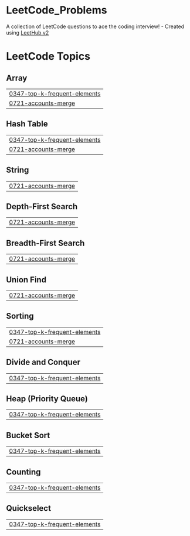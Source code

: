 # LeetCode_Problems
A collection of LeetCode questions to ace the coding interview! - Created using [LeetHub v2](https://github.com/arunbhardwaj/LeetHub-2.0)

<!---LeetCode Topics Start-->
# LeetCode Topics
## Array
|  |
| ------- |
| [0347-top-k-frequent-elements](https://github.com/kkr-97/problem-1/tree/master/0347-top-k-frequent-elements) |
| [0721-accounts-merge](https://github.com/kkr-97/problem-1/tree/master/0721-accounts-merge) |
## Hash Table
|  |
| ------- |
| [0347-top-k-frequent-elements](https://github.com/kkr-97/problem-1/tree/master/0347-top-k-frequent-elements) |
| [0721-accounts-merge](https://github.com/kkr-97/problem-1/tree/master/0721-accounts-merge) |
## String
|  |
| ------- |
| [0721-accounts-merge](https://github.com/kkr-97/problem-1/tree/master/0721-accounts-merge) |
## Depth-First Search
|  |
| ------- |
| [0721-accounts-merge](https://github.com/kkr-97/problem-1/tree/master/0721-accounts-merge) |
## Breadth-First Search
|  |
| ------- |
| [0721-accounts-merge](https://github.com/kkr-97/problem-1/tree/master/0721-accounts-merge) |
## Union Find
|  |
| ------- |
| [0721-accounts-merge](https://github.com/kkr-97/problem-1/tree/master/0721-accounts-merge) |
## Sorting
|  |
| ------- |
| [0347-top-k-frequent-elements](https://github.com/kkr-97/problem-1/tree/master/0347-top-k-frequent-elements) |
| [0721-accounts-merge](https://github.com/kkr-97/problem-1/tree/master/0721-accounts-merge) |
## Divide and Conquer
|  |
| ------- |
| [0347-top-k-frequent-elements](https://github.com/kkr-97/problem-1/tree/master/0347-top-k-frequent-elements) |
## Heap (Priority Queue)
|  |
| ------- |
| [0347-top-k-frequent-elements](https://github.com/kkr-97/problem-1/tree/master/0347-top-k-frequent-elements) |
## Bucket Sort
|  |
| ------- |
| [0347-top-k-frequent-elements](https://github.com/kkr-97/problem-1/tree/master/0347-top-k-frequent-elements) |
## Counting
|  |
| ------- |
| [0347-top-k-frequent-elements](https://github.com/kkr-97/problem-1/tree/master/0347-top-k-frequent-elements) |
## Quickselect
|  |
| ------- |
| [0347-top-k-frequent-elements](https://github.com/kkr-97/problem-1/tree/master/0347-top-k-frequent-elements) |
<!---LeetCode Topics End-->
